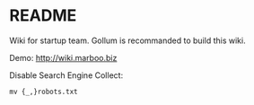 # README

Wiki for startup team. Gollum is recommanded to build this wiki.

Demo: http://wiki.marboo.biz

Disable Search Engine Collect:

```shell
mv {_,}robots.txt
```
